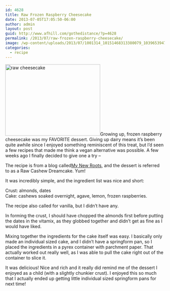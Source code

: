 ```yaml
---
id: 4628
title: Raw Frozen Raspberry Cheesecake
date: 2013-07-05T17:05:50-06:00
author: admin
layout: post
guid: http://www.afhill.com/gothedistance/?p=4628
permalink: /2013/07/raw-frozen-raspberry-cheesecake/
image: /wp-content/uploads/2013/07/1001314_10151468313380079_1039653947_n.jpg
categories:
  - recipe
---
```

[<img class="alignright size-medium wp-image-4633" alt="raw cheesecake" src="http://www.afhill.com/gothedistance/wp-content/uploads/2013/07/1001314_10151468313380079_1039653947_n-300x225.jpg" width="300" height="225" srcset="http://www.afhill.com/gothedistance/wp-content/uploads/2013/07/1001314_10151468313380079_1039653947_n-300x225.jpg 300w, http://www.afhill.com/gothedistance/wp-content/uploads/2013/07/1001314_10151468313380079_1039653947_n.jpg 960w" sizes="(max-width: 300px) 100vw, 300px" />](http://www.afhill.com/gothedistance/wp-content/uploads/2013/07/1001314_10151468313380079_1039653947_n.jpg)Growing up, frozen raspberry cheesecake was my FAVORITE dessert. Giving up dairy means it&#8217;s been quite awhile since I enjoyed something reminiscent of this treat, but I&#8217;d seen a few recipes that made me think a vegan alternative was possible. A few weeks ago I finally decided to give one a try &#8211;

The recipe is from a blog called[My New Roots](http://mynewroots.blogspot.com/2011/01/raw-cashew-dreamcake.html), and the dessert is referred to as a Raw Cashew Dreamcake. Yum!

It was incredibly simple, and the ingredient list was nice and short:

Crust: almonds, dates  
Cake: cashews soaked overnight, agave, lemon, frozen raspberries.

The recipe also called for vanilla, but I didn&#8217;t have any.

In forming the crust, I should have chopped the almonds first before putting the dates in the vitamix, as they globbed together and didn&#8217;t get as fine as I would have liked.

Mixing together the ingredients for the cake itself was easy. I basically only made an individual sized cake, and I didn&#8217;t have a springform pan, so I placed the ingredients in a pyrex container with parchment paper. That actually worked out really well, as I was able to pull the cake right out of the container to slice it.

It was delicious! Nice and rich and it really did remind me of the dessert I enjoyed as a child (with a slightly chunkier crust). I enjoyed this so much that I actually ended up getting little individual sized springform pans for next time!